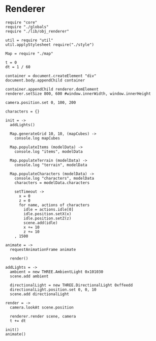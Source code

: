 Renderer
========

    require "core"
    require "./globals"
    require "./lib/obj_renderer"

    util = require "util"
    util.applyStylesheet require("./style")

    Map = require "./map"

    t = 0
    dt = 1 / 60

    container = document.createElement "div"
    document.body.appendChild container

    container.appendChild renderer.domElement
    renderer.setSize 800, 600 #window.innerWidth, window.innerHeight

    camera.position.set 0, 100, 200

    characters = {}

    init = ->
      addLights()

      Map.generateGrid 10, 10, (mapCubes) ->
        console.log mapCubes

      Map.populateItems (modelData) ->
        console.log "items", modelData
      
      Map.populateTerrain (modelData) ->
        console.log "terrain", modelData
  
      Map.populateCharacters (modelData) ->
        console.log "characters", modelData
        characters = modelData.characters

        setTimeout ->
          x = 0
          z = 0
          for name, actions of characters
            idle = actions.idle[0]
            idle.position.setX(x)
            idle.position.setZ(z)
            scene.add(idle)
            x += 10
            z += 10
        , 1500

    animate = ->
      requestAnimationFrame animate

      render()

    addLights = ->
      ambient = new THREE.AmbientLight 0x101030
      scene.add ambient

      directionalLight = new THREE.DirectionalLight 0xffeedd
      directionalLight.position.set 0, 0, 10
      scene.add directionalLight

    render = ->
      camera.lookAt scene.position

      renderer.render scene, camera
      t += dt

    init()
    animate()
